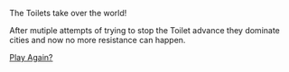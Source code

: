 The Toilets take over the world!


After mutiple attempts of trying to stop the Toilet advance they dominate cities and now no more resistance can happen.



[Play Again?](README.md)
